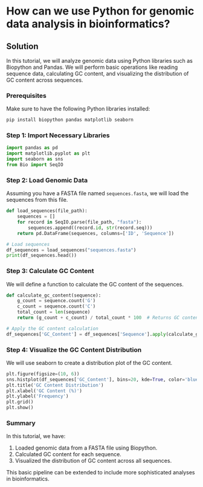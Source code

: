 # How can we use Python for genomic data analysis in bioinformatics?

## Solution

In this tutorial, we will analyze genomic data using Python libraries such as Biopython and Pandas. We will perform basic operations like reading sequence data, calculating GC content, and visualizing the distribution of GC content across sequences.

### Prerequisites

Make sure to have the following Python libraries installed:

```bash
pip install biopython pandas matplotlib seaborn
```

### Step 1: Import Necessary Libraries

```python
import pandas as pd
import matplotlib.pyplot as plt
import seaborn as sns
from Bio import SeqIO
```

### Step 2: Load Genomic Data

Assuming you have a FASTA file named `sequences.fasta`, we will load the sequences from this file.

```python
def load_sequences(file_path):
    sequences = []
    for record in SeqIO.parse(file_path, "fasta"):
        sequences.append((record.id, str(record.seq)))
    return pd.DataFrame(sequences, columns=['ID', 'Sequence'])

# Load sequences
df_sequences = load_sequences("sequences.fasta")
print(df_sequences.head())
```

### Step 3: Calculate GC Content

We will define a function to calculate the GC content of the sequences.

```python
def calculate_gc_content(sequence):
    g_count = sequence.count('G')
    c_count = sequence.count('C')
    total_count = len(sequence)
    return (g_count + c_count) / total_count * 100  # Returns GC content as a percentage

# Apply the GC content calculation
df_sequences['GC_Content'] = df_sequences['Sequence'].apply(calculate_gc_content)
```

### Step 4: Visualize the GC Content Distribution

We will use seaborn to create a distribution plot of the GC content.

```python
plt.figure(figsize=(10, 6))
sns.histplot(df_sequences['GC_Content'], bins=20, kde=True, color='blue')
plt.title('GC Content Distribution')
plt.xlabel('GC Content (%)')
plt.ylabel('Frequency')
plt.grid()
plt.show()
```

### Summary

In this tutorial, we have:

1. Loaded genomic data from a FASTA file using Biopython.
2. Calculated GC content for each sequence.
3. Visualized the distribution of GC content across all sequences.

This basic pipeline can be extended to include more sophisticated analyses in bioinformatics.